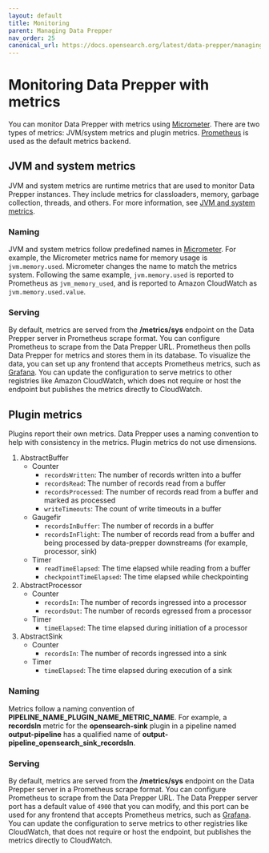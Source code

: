 ```yaml
---
layout: default
title: Monitoring
parent: Managing Data Prepper
nav_order: 25
canonical_url: https://docs.opensearch.org/latest/data-prepper/managing-data-prepper/monitoring/
---
```

 
# Monitoring Data Prepper with metrics

You can monitor Data Prepper with metrics using [Micrometer](https://micrometer.io/). There are two types of metrics: JVM/system metrics and plugin metrics. [Prometheus](https://prometheus.io/) is used as the default metrics backend.

## JVM and system metrics

JVM and system metrics are runtime metrics that are used to monitor Data Prepper instances. They include metrics for classloaders, memory, garbage collection, threads, and others. For more information, see [JVM and system metrics](https://micrometer.io/?/docs/ref/jvm).

### Naming

JVM and system metrics follow predefined names in [Micrometer](https://micrometer.io/?/docs/concepts#_naming_meters). For example, the Micrometer metrics name for memory usage is `jvm.memory.used`. Micrometer changes the name to match the metrics system. Following the same example, `jvm.memory.used` is reported to Prometheus as `jvm_memory_used`, and is reported to Amazon CloudWatch as `jvm.memory.used.value`.

### Serving

By default, metrics are served from the **/metrics/sys** endpoint on the Data Prepper server in Prometheus scrape format. You can configure Prometheus to scrape from the Data Prepper URL. Prometheus then polls Data Prepper for metrics and stores them in its database. To visualize the data, you can set up any frontend that accepts Prometheus metrics, such as [Grafana](https://prometheus.io/docs/visualization/grafana/). You can update the configuration to serve metrics to other registries like Amazon CloudWatch, which does not require or host the endpoint but publishes the metrics directly to CloudWatch.

## Plugin metrics

Plugins report their own metrics. Data Prepper uses a naming convention to help with consistency in the metrics. Plugin metrics do not use dimensions. 


1. AbstractBuffer
    - Counter
        - `recordsWritten`: The number of records written into a buffer
        - `recordsRead`: The number of records read from a buffer
        - `recordsProcessed`: The number of records read from a buffer and marked as processed
        - `writeTimeouts`: The count of write timeouts in a buffer
    - Gaugefir 
        - `recordsInBuffer`: The number of records in a buffer
        - `recordsInFlight`: The number of records read from a buffer and being processed by data-prepper downstreams (for example, processor, sink)
    - Timer
        - `readTimeElapsed`: The time elapsed while reading from a buffer
        - `checkpointTimeElapsed`: The time elapsed while checkpointing
2. AbstractProcessor
    - Counter
        - `recordsIn`: The number of records ingressed into a processor
        - `recordsOut`: The number of records egressed from a processor
    - Timer
        - `timeElapsed`: The time elapsed during initiation of a processor
3. AbstractSink
    - Counter
        - `recordsIn`: The number of records ingressed into a sink
    - Timer
        - `timeElapsed`: The time elapsed during execution of a sink 

### Naming

Metrics follow a naming convention of **PIPELINE_NAME_PLUGIN_NAME_METRIC_NAME**. For example, a **recordsIn** metric for the **opensearch-sink** plugin in a pipeline named **output-pipeline** has a qualified name of **output-pipeline_opensearch_sink_recordsIn**.

### Serving

By default, metrics are served from the **/metrics/sys** endpoint on the Data Prepper server in a Prometheus scrape format. You can configure Prometheus to scrape from the Data Prepper URL. The Data Prepper server port has a default value of `4900` that you can modify, and this port can be used for any frontend that accepts Prometheus metrics, such as [Grafana](https://prometheus.io/docs/visualization/grafana/). You can update the configuration to serve metrics to other registries like CloudWatch, that does not require or host the endpoint, but publishes the metrics directly to CloudWatch.